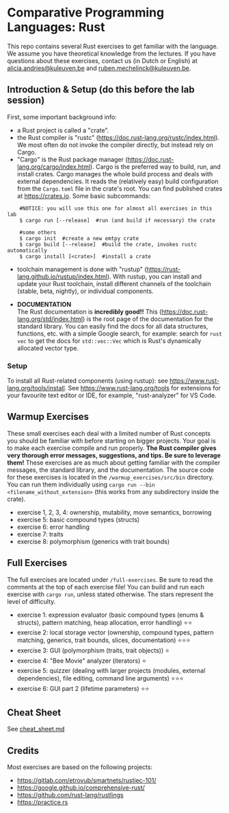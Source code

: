 # Comparative Programming Languages: Rust

This repo contains several Rust exercises to get familiar with the language.
We assume you have theoretical knowledge from the lectures.
If you have questions about these exercises, contact us (in Dutch or English) at alicia.andries@kuleuven.be and ruben.mechelinck@kuleuven.be.

## Introduction & Setup (do this before the lab session)
First, some important background info:
- a Rust project is called a "crate".
- the Rust compiler is "rustc" (https://doc.rust-lang.org/rustc/index.html). We most often do not invoke the compiler directly, but instead rely on Cargo.
- "Cargo" is the Rust package manager (https://doc.rust-lang.org/cargo/index.html). Cargo is the preferred way to build, run, and install crates. Cargo manages the whole build process and deals with external dependencies. It reads the (relatively easy) build configuration from the `Cargo.toml` file in the crate's root. You can find published crates at https://crates.io.
Some basic subcommands:
```shell
    #NOTICE: you will use this one for almost all exercises in this lab
    $ cargo run [--release]  #run (and build if necessary) the crate
```
```shell
    #some others
    $ cargo init  #create a new emtpy crate
    $ cargo build [--release]  #build the crate, invokes rustc automatically
    $ cargo install [<crate>]  #install a crate
```

- toolchain management is done with "rustup" (https://rust-lang.github.io/rustup/index.html). With rustup, you can install and update your Rust toolchain, install different channels of the toolchain (stable, beta, nightly), or individual components.

- **DOCUMENTATION**<br>
The Rust documentation is **incredibly good!!**
This (https://doc.rust-lang.org/std/index.html) is the root page of the documentation for the standard library.
You can easily find the docs for all data structures, functions, etc. with a simple Google search, for example: search for `rust vec` to get the docs for `std::vec::Vec` which is Rust's dynamically allocated vector type.

### Setup
To install all Rust-related components (using rustup): see https://www.rust-lang.org/tools/install.
See https://www.rust-lang.org/tools for extensions for your favourite text editor or IDE, for example, "rust-analyzer" for VS Code.

## Warmup Exercises
These small exercises each deal with a limited number of Rust concepts you should be familiar with before starting on bigger projects. Your goal is to make each exercise compile and run properly. **The Rust compiler gives very thorough error messages, suggestions, and tips. Be sure to leverage them!** These exercises are as much about getting familiar with the compiler messages, the standard library, and the documentation.
The source code for these exercises is located in the `/warmup_exercises/src/bin` directory. You can run them individually using `cargo run --bin <filename_without_extension>` (this works from any subdirectory inside the crate).

- exercise 1, 2, 3, 4: ownership, mutability, move semantics, borrowing
- exercise 5: basic compound types (structs)
- exercise 6: error handling
- exercise 7: traits
- exercise 8: polymorphism (generics with trait bounds)

## Full Exercises
The full exercises are located under `/full-exercises`.
Be sure to read the comments at the top of each exercise file! You can build and run each exercise with `cargo run`, unless stated otherwise.
The stars represent the level of difficulty.
- exercise 1: expression evaluator (basic compound types (enums & structs), pattern matching, heap allocation, error handling)
    :star::star:
- exercise 2: local storage vector (ownership, compound types, pattern matching, generics, trait bounds, slices, documentation)
    :star::star::star:
- exercise 3: GUI (polymorphism (traits, trait objects))
    :star:
- exercise 4: "Bee Movie" analyzer (iterators)
    :star:
- exercise 5: quizzer (dealing with larger projects (modules, external dependencies), file editing, command line arguments)
    :star::star::star:
- exercise 6: GUI part 2 (lifetime parameters)
    :star::star:


## Cheat Sheet
See [cheat_sheet.md](cheat_sheet.md)

## Credits
Most exercises are based on the following projects:
- https://gitlab.com/etrovub/smartnets/rustiec-101/
- https://google.github.io/comprehensive-rust/
- https://github.com/rust-lang/rustlings
- https://practice.rs
